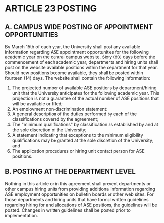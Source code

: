 # ARTICLE 23 POSTING

## A. CAMPUS WIDE POSTING OF APPOINTMENT OPPORTUNITIES

By March 15th of each year, the University shall post any available information regarding ASE appointment opportunities for the following academic year on the central campus website. Sixty (60) days before the commencement of each academic year, departments and hiring units shall post on the website available positions within the department for that year. Should new positions become available, they shall be posted within fourteen (14) days. The website shall contain the following information:

1. The projected number of available ASE positions by department/hiring unit that the University anticipates for the following academic year. This projection is not a guarantee of the actual number of ASE positions that will be available or filled;
2. An employment non-discrimination statement;
3. A general description of the duties performed by each of the classifications covered by the agreement;
4. The "minimum qualifications" by classification as established by and at the sole discretion of the University;
5. A statement indicating that exceptions to the minimum eligibility qualifications may be granted at the sole discretion of the University; and
6. The application procedures or hiring unit contact person for ASE positions.

## B. POSTING AT THE DEPARTMENT LEVEL

Nothing in this article or in this agreement shall prevent departments or other campus hiring units from providing additional information regarding ASE employment opportunities on bulletin boards or other web sites. For those departments and hiring units that have formal written guidelines regarding hiring for and allocations of ASE positions, the guidelines will be posted. Changes in written guidelines shall be posted prior to implementation.

